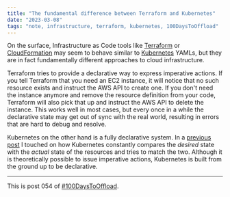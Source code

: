 ```yaml
---
title: "The fundamental difference between Terraform and Kubernetes"
date: "2023-03-08"
tags: "note, infrastructure, terraform, kubernetes, 100DaysToOffload"
---
```


On the surface, Infrastructure as Code tools like [Terraform](https://www.terraform.io/) or [CloudFormation](https://aws.amazon.com/de/cloudformation/) may seem to behave similar to [Kubernetes](https://kubernetes.io/) YAMLs, but they are in fact fundamentally different approaches to cloud infrastructure.

Terraform tries to provide a declarative way to express imperative actions. If you tell Terraform that you need an EC2 instance, it will notice that no such resource exists and instruct the AWS API to create one. If you don't need the instance anymore and remove the resource definition from your code, Terraform will also pick that up and instruct the AWS API to delete the instance. This works well in most cases, but every once in a while the declarative state may get out of sync with the real world, resulting in errors that are hard to debug and resolve.

Kubernetes on the other hand is a fully declarative system. In a [previous post](/posts/2022-09-22-kubernetes-is-a-domain-specific-database) I touched on how Kubernetes constantly compares the *desired* state with the *actual* state of the resources and tries to match the two. Although it is theoretically possible to issue imperative actions, Kubernetes is built from the ground up to be declarative.

---

This is post 054 of [#100DaysToOffload](https://100daystooffload.com/).

